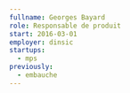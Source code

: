 ```yaml
---
fullname: Georges Bayard
role: Responsable de produit
start: 2016-03-01
employer: dinsic
startups:
  - mps
previously:
  - embauche
---
```

